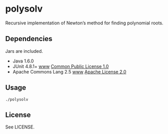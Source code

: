 # polysolv

Recursive implementation of Newton’s method for finding polynomial roots.

## Dependencies

Jars are included.

* Java 1.6.0
* JUnit 4.8.1+ [www](http://sourceforge.net/projects/junit/files/junit/)
  [Common Public License 1.0](http://www.opensource.org/licenses/cpl1.0.php)
* Apache Commons Lang 2.5 [www](http://commons.apache.org)
  [Apache License 2.0](http://www.apache.org/licenses/LICENSE-2.0.html)

## Usage

    ./polysolv

## License

See LICENSE.
